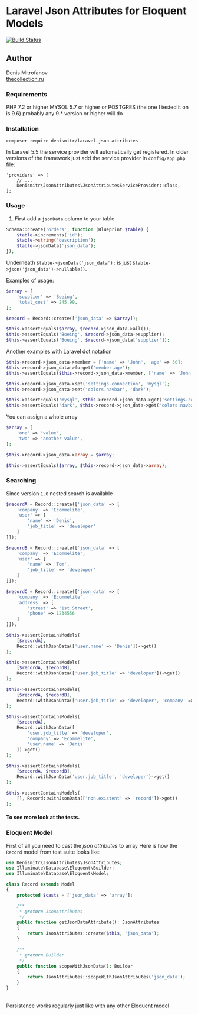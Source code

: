 # Laravel Json Attributes for Eloquent Models

[![Build Status](https://travis-ci.org/denismitr/laravel-json-attributes.svg?branch=master)](https://travis-ci.org/denismitr/laravel-json-attributes)

## Author
Denis Mitrofanov<br>
[thecollection.ru](https://thecollection.ru)

### Requirements
PHP 7.2 or higher
MYSQL 5.7 or higher
or 
POSTGRES (the one I tested it on is 9.6) probably any 9.* version or higher will do

### Installation
```composer require denismitr/laravel-json-attributes```

In Laravel 5.5 the service provider will automatically get registered. 
In older versions of the framework just add the service provider in `config/app.php` file:

```
'providers' => [
    // ...
    Denismitr\JsonAttributes\JsonAttributesServiceProvider::class,
];
```

### Usage
1. First add a `jsonData` column to your table
```php
Schema::create('orders', function (Blueprint $table) {
    $table->increments('id');
    $table->string('description');
    $table->jsonData('json_data');
});
```

Underneath `$table->jsonData('json_data');` is just `$table->json('json_data')->nullable()`.

Examples of usage:

```php
$array = [
    'supplier' => 'Boeing',
    'total_cost' => 245.99,
];

$record = Record::create(['json_data' => $array]);

$this->assertEquals($array, $record->json_data->all());
$this->assertEquals('Boeing', $record->json_data->supplier);
$this->assertEquals('Boeing', $record->json_data['supplier']);
``` 

Another examples with Laravel dot notation
```php
$this->record->json_data->member = ['name' => 'John', 'age' => 30];
$this->record->json_data->forget('member.age');
$this->assertEquals($this->record->json_data->member, ['name' => 'John']);
```

```php
$this->record->json_data->set('settings.connection', 'mysql');
$this->record->json_data->set('colors.navbar', 'dark');

$this->assertEquals('mysql', $this->record->json_data->get('settings.connection'));
$this->assertEquals('dark', $this->record->json_data->get('colors.navbar'));
```

You can assign a whole array
```php
$array = [
    'one' => 'value',
    'two' => 'another value',
];

$this->record->json_data->array = $array;

$this->assertEquals($array, $this->record->json_data->array);
```

### Searching
Since version `1.0` nested search is available

```php
$recordA = Record::create(['json_data' => [
    'company' => 'Ecommelite',
    'user' => [
        'name' => 'Denis',
        'job_title' => 'developer'
    ]
]]);

$recordB = Record::create(['json_data' => [
    'company' => 'Ecommelite',
    'user' => [
        'name' => 'Tom',
        'job_title' => 'developer'
    ]
]]);

$recordC = Record::create(['json_data' => [
    'company' => 'Ecommelite',
    'address' => [
        'street' => '1st Street',
        'phone' => 1234556
    ]
]]);

$this->assertContainsModels(
    [$recordA],
    Record::withJsonData(['user.name' => 'Denis'])->get()
);

$this->assertContainsModels(
    [$recordA, $recordB],
    Record::withJsonData(['user.job_title' => 'developer'])->get()
);

$this->assertContainsModels(
    [$recordA, $recordB],
    Record::withJsonData(['user.job_title' => 'developer', 'company' => 'Ecommelite'])->get()
);

$this->assertContainsModels(
    [$recordA],
    Record::withJsonData([
        'user.job_title' => 'developer',
        'company' => 'Ecommelite',
        'user.name' => 'Denis'
    ])->get()
);

$this->assertContainsModels(
    [$recordA, $recordB],
    Record::withJsonData('user.job_title', 'developer')->get()
);

$this->assertContainsModels(
    [], Record::withJsonData(['non.existent' => 'record'])->get()
);
```

#### To see more look at the tests.

### Eloquent Model

First of all you need to cast the *json attributes* to array
Here is how the `Record` model from test suite looks like:
<br>
```php
use Denismitr\JsonAttributes\JsonAttributes;
use Illuminate\Database\Eloquent\Builder;
use Illuminate\Database\Eloquent\Model;

class Record extends Model
{
    protected $casts = ['json_data' => 'array'];

    /**
     * @return JsonAttributes
     */
    public function getJsonDataAttribute(): JsonAttributes
    {
        return JsonAttributes::create($this, 'json_data');
    }

    /**
     * @return Builder
     */
    public function scopeWithJsonData(): Builder
    {
        return JsonAttributes::scopeWithJsonAttributes('json_data');
    }
}
```
<br>
Persistence works regularly just like with any other Eloquent model